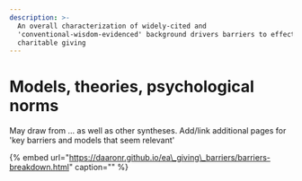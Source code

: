 ```yaml
---
description: >-
  An overall characterization of widely-cited and
  'conventional-wisdom-evidenced' background drivers barriers to effectiveness X
  charitable giving
---
```


# Models, theories, psychological norms

May draw from ... as well as other syntheses. Add/link additional pages for 'key barriers and models that seem relevant'

{% embed url="https://daaronr.github.io/ea\_giving\_barriers/barriers-breakdown.html" caption="" %}






